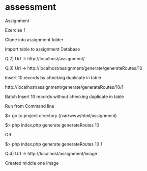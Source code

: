 # assessment
Assignment

Exercise 1

Clone into assignment folder

Import table to assignment Database

Q.2) Url -> http://localhost/assignment/

Q.3) Url -> http://localhost/assignment/generate/generateRoutes/10

Insert 10 records by checking duplicate in table

http://localhost/assignment/generate/generateRoutes/10/1

Batch Insert 10 records without checking duplicate in table

Run from Command line

$> go to project directory (/var/www/html/assignment)

$> php index.php generate generateRoutes 10

OR

$> php index.php generate generateRoutes 10 1

Q.4) Url -> http://localhost/assignment/image

Created middle one image




